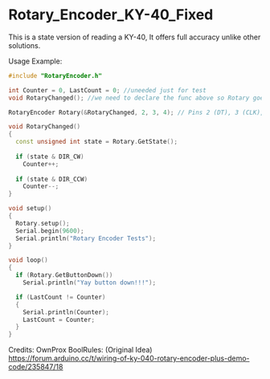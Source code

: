 # Rotary_Encoder_KY-40_Fixed
This is a state version of reading a KY-40, It offers full accuracy unlike other solutions.


Usage Example:
```c++
#include "RotaryEncoder.h"

int Counter = 0, LastCount = 0; //uneeded just for test
void RotaryChanged(); //we need to declare the func above so Rotary goes to the one below

RotaryEncoder Rotary(&RotaryChanged, 2, 3, 4); // Pins 2 (DT), 3 (CLK), 4 (SW)

void RotaryChanged()
{
  const unsigned int state = Rotary.GetState();
  
  if (state & DIR_CW)  
    Counter++;
    
  if (state & DIR_CCW)  
    Counter--;    
}

void setup()
{
  Rotary.setup();  
  Serial.begin(9600);  
  Serial.println("Rotary Encoder Tests");  
}

void loop()
{
  if (Rotary.GetButtonDown())  
    Serial.println("Yay button down!!!");    

  if (LastCount != Counter)  
  {
    Serial.println(Counter);    
    LastCount = Counter;    
  }
}
```

Credits:
OwnProx
BoolRules: (Original Idea) https://forum.arduino.cc/t/wiring-of-ky-040-rotary-encoder-plus-demo-code/235847/18
